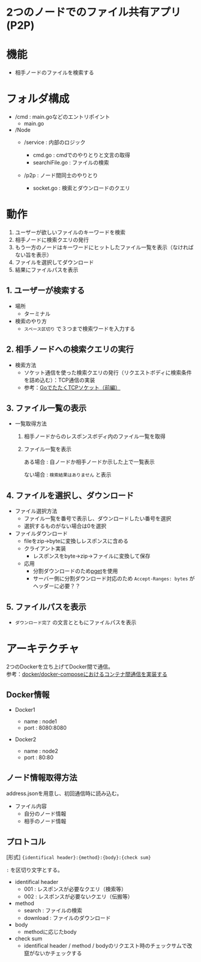 # 2つのノードでのファイル共有アプリ(P2P)

# 機能
- 相手ノードのファイルを検索する

# フォルダ構成
- /cmd : main.goなどのエントリポイント
  - main.go
- /Node
  - /service : 内部のロジック
    - cmd.go : cmdでのやりとりと文言の取得
    - searchiFile.go : ファイルの検索

  - /p2p : ノード間同士のやりとり
    - socket.go : 検索とダウンロードのクエリ

# 動作
1. ユーザーが欲しいファイルのキーワードを検索
2. 相手ノードに検索クエリの発行
3. もう一方のノードはキーワードにヒットしたファイル一覧を表示（なければない旨を表示）
4. ファイルを選択してダウンロード
5. 結果にファイルパスを表示

## 1. ユーザーが検索する
- 場所
  - ターミナル
- 検索のやり方
  - `スペース区切り` で３つまで検索ワードを入力する

## 2. 相手ノードへの検索クエリの実行
- 検索方法
  - ソケット通信を使った検索クエリの発行（リクエストボディに検索条件を詰め込む）：TCP通信の実装
  - 参考：[GoでたたくTCPソケット（前編）](https://ascii.jp/elem/000/001/276/1276572/)

## 3. ファイル一覧の表示
- 一覧取得方法
  1. 相手ノードからのレスポンスボディ内のファイル一覧を取得
  2. ファイル一覧を表示

      ある場合 : 自ノードか相手ノードか示した上で一覧表示

      ない場合 : `検索結果はありません` と表示

## 4. ファイルを選択し、ダウンロード
- ファイル選択方法
  - ファイル一覧を番号で表示し、ダウンロードしたい番号を選択
  - 選択するものがない場合は0を選択
- ファイルダウンロード
    - fileをzip→byteに変換しレスポンスに含める
  - クライアント実装
    - レスポンスをbyte→zip→ファイルに変換して保存
  - 応用
    - 分割ダウンロードのため[pget](https://github.com/Code-Hex/pget)を使用
    - サーバー側に分割ダウンロード対応のため `Accept-Ranges: bytes` がヘッダーに必要？？

## 5. ファイルパスを表示
-  `ダウンロード完了` の文言とともにファイルパスを表示

# アーキテクチャ
2つのDockerを立ち上げてDocker間で通信。<br>
参考：[docker/docker-composeにおけるコンテナ間通信を実装する](https://dragon-taro.com/technology/post-556#outline__6)

## Docker情報

- Docker1
  - name : node1
  - port : 8080:8080

- Docker2
  - name : node2
  - port : 80:80

## ノード情報取得方法
address.jsonを用意し、初回通信時に読み込む。
- ファイル内容
  - 自分のノード情報
  - 相手のノード情報

## プロトコル
[形式]
`{identifical header}:{method}:{body}:{check sum}`

`:` を区切り文字とする。

- identifical header
  - 001 : レスポンスが必要なクエリ（検索等）
  - 002 : レスポンスが必要ないクエリ（伝搬等）
- method
  - search : ファイルの検索
  - download : ファイルのダウンロード
- body
  - methodに応じたbody
- check sum
  - identifical header / method / bodyのリクエスト時のチェックサムで改竄がないかチェックする
